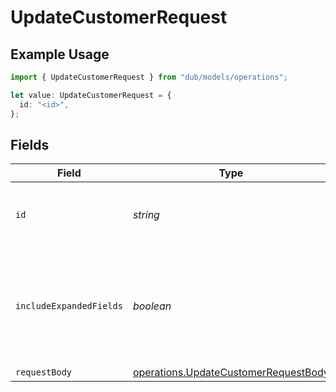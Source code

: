# UpdateCustomerRequest

## Example Usage

```typescript
import { UpdateCustomerRequest } from "dub/models/operations";

let value: UpdateCustomerRequest = {
  id: "<id>",
};
```

## Fields

| Field                                                                                        | Type                                                                                         | Required                                                                                     | Description                                                                                  |
| -------------------------------------------------------------------------------------------- | -------------------------------------------------------------------------------------------- | -------------------------------------------------------------------------------------------- | -------------------------------------------------------------------------------------------- |
| `id`                                                                                         | *string*                                                                                     | :heavy_check_mark:                                                                           | The unique identifier of the customer in Dub.                                                |
| `includeExpandedFields`                                                                      | *boolean*                                                                                    | :heavy_minus_sign:                                                                           | Whether to include expanded fields on the customer (`link`, `partner`, `discount`).          |
| `requestBody`                                                                                | [operations.UpdateCustomerRequestBody](../../models/operations/updatecustomerrequestbody.md) | :heavy_minus_sign:                                                                           | N/A                                                                                          |